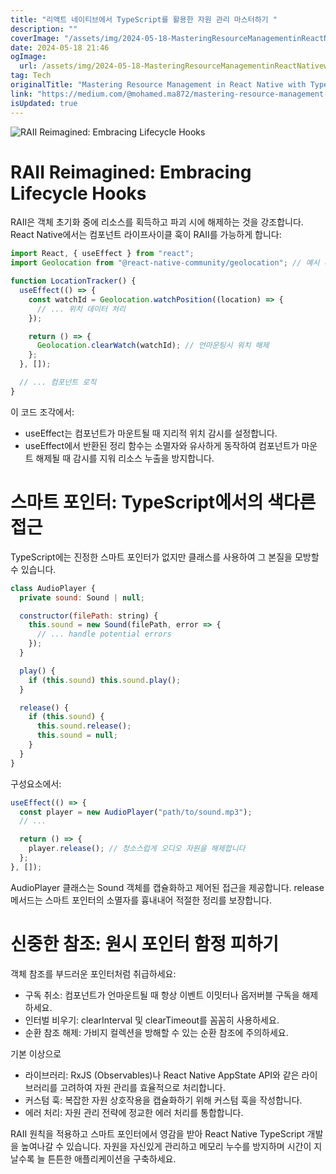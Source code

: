 ```yaml
---
title: "리액트 네이티브에서 TypeScript를 활용한 자원 관리 마스터하기 "
description: ""
coverImage: "/assets/img/2024-05-18-MasteringResourceManagementinReactNativewithTypeScriptRAIISmartPointerInspiration_0.png"
date: 2024-05-18 21:46
ogImage:
  url: /assets/img/2024-05-18-MasteringResourceManagementinReactNativewithTypeScriptRAIISmartPointerInspiration_0.png
tag: Tech
originalTitle: "Mastering Resource Management in React Native with TypeScript: RAII , Smart Pointer Inspiration"
link: "https://medium.com/@mohamed.ma872/mastering-resource-management-in-react-native-with-typescript-raii-smart-pointer-inspiration-b99727a208e9"
isUpdated: true
---
```


![RAII Reimagined: Embracing Lifecycle Hooks](/assets/img/2024-05-18-MasteringResourceManagementinReactNativewithTypeScriptRAIISmartPointerInspiration_0.png)

# RAII Reimagined: Embracing Lifecycle Hooks

RAII은 객체 초기화 중에 리소스를 획득하고 파괴 시에 해제하는 것을 강조합니다. React Native에서는 컴포넌트 라이프사이클 훅이 RAII를 가능하게 합니다:

```js
import React, { useEffect } from "react";
import Geolocation from "@react-native-community/geolocation"; // 예시 리소스

function LocationTracker() {
  useEffect(() => {
    const watchId = Geolocation.watchPosition((location) => {
      // ... 위치 데이터 처리
    });

    return () => {
      Geolocation.clearWatch(watchId); // 언마운팅시 워치 해제
    };
  }, []);

  // ... 컴포넌트 로직
}
```

<!-- seedividend - 사각형 -->

<ins class="adsbygoogle"
     style="display:block"
     data-ad-client="ca-pub-4877378276818686"
     data-ad-slot="1898504329"
     data-ad-format="auto"
     data-full-width-responsive="true"></ins>

<script>
     (adsbygoogle = window.adsbygoogle || []).push({});
</script>

이 코드 조각에서:

- useEffect는 컴포넌트가 마운트될 때 지리적 위치 감시를 설정합니다.
- useEffect에서 반환된 정리 함수는 소멸자와 유사하게 동작하여 컴포넌트가 마운트 해제될 때 감시를 지워 리소스 누출을 방지합니다.

# 스마트 포인터: TypeScript에서의 색다른 접근

TypeScript에는 진정한 스마트 포인터가 없지만 클래스를 사용하여 그 본질을 모방할 수 있습니다.

<!-- seedividend - 사각형 -->

<ins class="adsbygoogle"
     style="display:block"
     data-ad-client="ca-pub-4877378276818686"
     data-ad-slot="1898504329"
     data-ad-format="auto"
     data-full-width-responsive="true"></ins>

<script>
     (adsbygoogle = window.adsbygoogle || []).push({});
</script>

```js
class AudioPlayer {
  private sound: Sound | null;

  constructor(filePath: string) {
    this.sound = new Sound(filePath, error => {
      // ... handle potential errors
    });
  }

  play() {
    if (this.sound) this.sound.play();
  }

  release() {
    if (this.sound) {
      this.sound.release();
      this.sound = null;
    }
  }
}
```

구성요소에서:

```js
useEffect(() => {
  const player = new AudioPlayer("path/to/sound.mp3");
  // ...

  return () => {
    player.release(); // 청소스럽게 오디오 자원을 해제합니다
  };
}, []);
```

AudioPlayer 클래스는 Sound 객체를 캡슐화하고 제어된 접근을 제공합니다. release 메서드는 스마트 포인터의 소멸자를 흉내내어 적절한 정리를 보장합니다.

<!-- seedividend - 사각형 -->

<ins class="adsbygoogle"
     style="display:block"
     data-ad-client="ca-pub-4877378276818686"
     data-ad-slot="1898504329"
     data-ad-format="auto"
     data-full-width-responsive="true"></ins>

<script>
     (adsbygoogle = window.adsbygoogle || []).push({});
</script>

# 신중한 참조: 원시 포인터 함정 피하기

객체 참조를 부드러운 포인터처럼 취급하세요:

- 구독 취소: 컴포넌트가 언마운트될 때 항상 이벤트 이밋터나 옵저버블 구독을 해제하세요.
- 인터벌 비우기: clearInterval 및 clearTimeout를 꼼꼼히 사용하세요.
- 순환 참조 해제: 가비지 컬렉션을 방해할 수 있는 순환 참조에 주의하세요.

기본 이상으로

<!-- seedividend - 사각형 -->

<ins class="adsbygoogle"
     style="display:block"
     data-ad-client="ca-pub-4877378276818686"
     data-ad-slot="1898504329"
     data-ad-format="auto"
     data-full-width-responsive="true"></ins>

<script>
     (adsbygoogle = window.adsbygoogle || []).push({});
</script>

- 라이브러리: RxJS (Observables)나 React Native AppState API와 같은 라이브러리를 고려하여 자원 관리를 효율적으로 처리합니다.
- 커스텀 훅: 복잡한 자원 상호작용을 캡슐화하기 위해 커스텀 훅을 작성합니다.
- 에러 처리: 자원 관리 전략에 정교한 에러 처리를 통합합니다.

RAII 원칙을 적용하고 스마트 포인터에서 영감을 받아 React Native TypeScript 개발을 높여나갈 수 있습니다. 자원을 자신있게 관리하고 메모리 누수를 방지하며 시간이 지날수록 늘 튼튼한 애플리케이션을 구축하세요.
